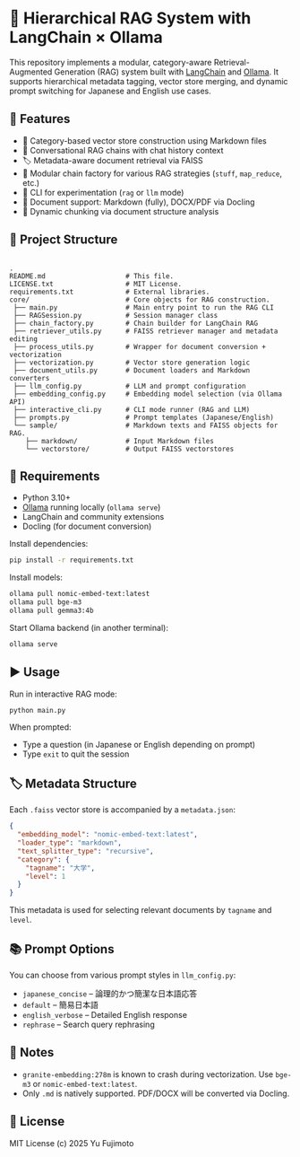# 🧠 Hierarchical RAG System with LangChain × Ollama

This repository implements a modular, category-aware Retrieval-Augmented Generation (RAG) system built with [LangChain](https://www.langchain.com/) and [Ollama](https://ollama.com/). It supports hierarchical metadata tagging, vector store merging, and dynamic prompt switching for Japanese and English use cases.

## 🚀 Features

- 📁 Category-based vector store construction using Markdown files
- 🧠 Conversational RAG chains with chat history context
- 🏷️ Metadata-aware document retrieval via FAISS
- 🧩 Modular chain factory for various RAG strategies (`stuff`, `map_reduce`, etc.)
- 🧪 CLI for experimentation (`rag` or `llm` mode)
- 📎 Document support: Markdown (fully), DOCX/PDF via Docling
- 📐 Dynamic chunking via document structure analysis

## 📂 Project Structure

```

.
README.md                    # This file.
LICENSE.txt                  # MIT License.
requirements.txt             # External libraries.
core/                        # Core objects for RAG construction.
 ├── main.py                 # Main entry point to run the RAG CLI
 ├── RAGSession.py           # Session manager class
 ├── chain_factory.py        # Chain builder for LangChain RAG
 ├── retriever_utils.py      # FAISS retriever manager and metadata editing
 ├── process_utils.py        # Wrapper for document conversion + vectorization
 ├── vectorization.py        # Vector store generation logic
 ├── document_utils.py       # Document loaders and Markdown converters
 ├── llm_config.py           # LLM and prompt configuration
 ├── embedding_config.py     # Embedding model selection (via Ollama API)
 ├── interactive_cli.py      # CLI mode runner (RAG and LLM)
 ├── prompts.py              # Prompt templates (Japanese/English)
 └── sample/                 # Markdown texts and FAISS objects for RAG.
    ├── markdown/            # Input Markdown files
    └── vectorstore/         # Output FAISS vectorstores

````

## 🔧 Requirements

- Python 3.10+
- [Ollama](https://ollama.com/) running locally (`ollama serve`)
- LangChain and community extensions
- Docling (for document conversion)

Install dependencies:

```bash
pip install -r requirements.txt
````

Install models:

```bash
ollama pull nomic-embed-text:latest
ollama pull bge-m3
ollama pull gemma3:4b
````

Start Ollama backend (in another terminal):

```bash
ollama serve
```

## ▶️ Usage

Run in interactive RAG mode:

```bash
python main.py
```

When prompted:

* Type a question (in Japanese or English depending on prompt)
* Type `exit` to quit the session

## 🏷️ Metadata Structure

Each `.faiss` vector store is accompanied by a `metadata.json`:

```json
{
  "embedding_model": "nomic-embed-text:latest",
  "loader_type": "markdown",
  "text_splitter_type": "recursive",
  "category": {
    "tagname": "大学",
    "level": 1
  }
}
```

This metadata is used for selecting relevant documents by `tagname` and `level`.

## 📚 Prompt Options

You can choose from various prompt styles in `llm_config.py`:

* `japanese_concise` – 論理的かつ簡潔な日本語応答
* `default` – 簡易日本語
* `english_verbose` – Detailed English response
* `rephrase` – Search query rephrasing

## 📌 Notes

* `granite-embedding:278m` is known to crash during vectorization. Use `bge-m3` or `nomic-embed-text:latest`.
* Only `.md` is natively supported. PDF/DOCX will be converted via Docling.

## 📜 License

MIT License (c) 2025 Yu Fujimoto
